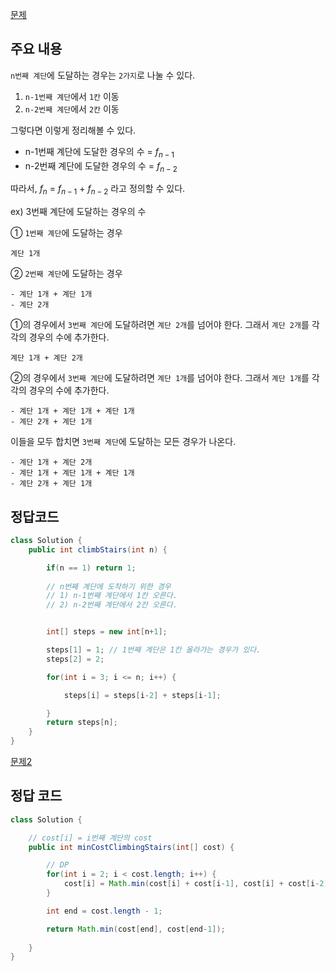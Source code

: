 [문제](https://leetcode.com/problems/climbing-stairs/description/)

## 주요 내용 

`n번째 계단`에 도달하는 경우는 `2가지`로 나눌 수 있다. 
1) `n-1번째 계단`에서 `1칸` 이동
2) `n-2번째 계단`에서 `2칸` 이동

그렇다면 이렇게 정리해볼 수 있다. 

- n-1번째 계단에 도달한 경우의 수 = $f_{n-1}$
- n-2번째 계단에 도달한 경우의 수 = $f_{n-2}$

따라서, $f_n$ = $f_{n-1}$ + $f_{n-2}$ 라고 정의할 수 있다. 

ex) 3번째 계단에 도달하는 경우의 수  

① `1번째 계단`에 도달하는 경우
```
계단 1개 
```

② `2번째 계단`에 도달하는 경우 
``` 
- 계단 1개 + 계단 1개
- 계단 2개
```

①의 경우에서 `3번째 계단`에 도달하려면 `계단 2개`를 넘어야 한다. 그래서 `계단 2개`를 각각의 경우의 수에 추가한다.
```
계단 1개 + 계단 2개 
```

②의 경우에서 `3번째 계단`에 도달하려면 `계단 1개`를 넘어야 한다. 그래서 `계단 1개`를 각각의 경우의 수에 추가한다.
```
- 계단 1개 + 계단 1개 + 계단 1개
- 계단 2개 + 계단 1개 
```

이들을 모두 합치면 `3번째 계단`에 도달하는 모든 경우가 나온다. 
```
- 계단 1개 + 계단 2개
- 계단 1개 + 계단 1개 + 계단 1개
- 계단 2개 + 계단 1개 
```

## 정답코드 

``` java
class Solution {
    public int climbStairs(int n) {

        if(n == 1) return 1; 
        
        // n번째 계단에 도착하기 위한 경우
        // 1) n-1번째 계단에서 1칸 오른다. 
        // 2) n-2번째 계단에서 2칸 오른다. 


        int[] steps = new int[n+1]; 

        steps[1] = 1; // 1번째 계단은 1칸 올라가는 경우가 있다.
        steps[2] = 2;

        for(int i = 3; i <= n; i++) {

            steps[i] = steps[i-2] + steps[i-1]; 

        }
        return steps[n];    
    }
}
```

[문제2](https://leetcode.com/problems/min-cost-climbing-stairs/description/)

## 정답 코드 
``` java
class Solution {

    // cost[i] = i번째 계단의 cost 
    public int minCostClimbingStairs(int[] cost) {

        // DP 
        for(int i = 2; i < cost.length; i++) {
            cost[i] = Math.min(cost[i] + cost[i-1], cost[i] + cost[i-2]); 
        }

        int end = cost.length - 1; 

        return Math.min(cost[end], cost[end-1]);
        
    }
}
```























